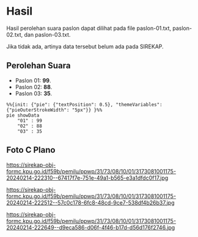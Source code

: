 # Hasil

Hasil perolehan suara paslon dapat dilihat pada file paslon-01.txt, paslon-02.txt, dan paslon-03.txt.

Jika tidak ada, artinya data tersebut belum ada pada SIREKAP.

## Perolehan Suara

 * Paslon 01: **99**.
 * Paslon 02: **88**.
 * Paslon 03: **35**.

```mermaid
%%{init: {"pie": {"textPosition": 0.5}, "themeVariables": {"pieOuterStrokeWidth": "5px"}} }%%
pie showData
    "01" : 99
    "02" : 88
    "03" : 35
```
## Foto C Plano

https://sirekap-obj-formc.kpu.go.id/f59b/pemilu/ppwp/31/73/08/10/01/3173081001175-20240214-222310--67417f7e-751e-49a1-b565-e3a1dfdc0f17.jpg

https://sirekap-obj-formc.kpu.go.id/f59b/pemilu/ppwp/31/73/08/10/01/3173081001175-20240214-222512--57c0c178-6fc8-48cd-9ce7-538df4b26b37.jpg

https://sirekap-obj-formc.kpu.go.id/f59b/pemilu/ppwp/31/73/08/10/01/3173081001175-20240214-222649--d9eca586-d06f-4f46-b17d-d56d176f2746.jpg
